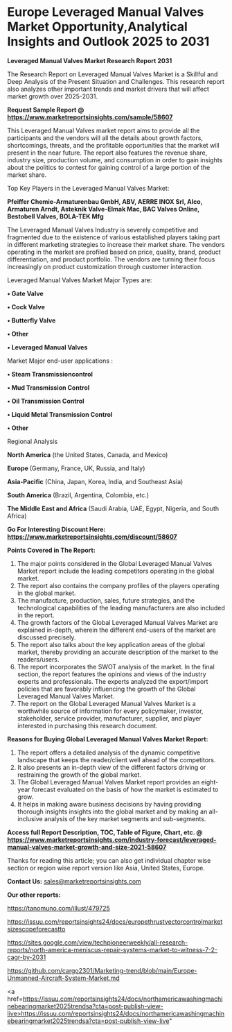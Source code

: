 # Europe Leveraged Manual Valves Market Opportunity,Analytical Insights and Outlook 2025 to 2031

<strong>Leveraged Manual Valves Market Research Report 2031</strong>

The Research Report on Leveraged Manual Valves Market is a Skillful and Deep Analysis of the Present Situation and Challenges. This research report also analyzes other important trends and market drivers that will affect market growth over 2025-2031.

<strong>Request Sample Report @ <a href=https://www.marketreportsinsights.com/sample/58607>https://www.marketreportsinsights.com/sample/58607</a></strong>

This Leveraged Manual Valves market report aims to provide all the participants and the vendors will all the details about growth factors, shortcomings, threats, and the profitable opportunities that the market will present in the near future. The report also features the revenue share, industry size, production volume, and consumption in order to gain insights about the politics to contest for gaining control of a large portion of the market share.

Top Key Players in the Leveraged Manual Valves Market:

<strong>Pfeiffer Chemie-Armaturenbau GmbH, ABV, AERRE INOX Srl, Alco, Armaturen Arndt, Asteknik Valve-Elmak Mac, BAC Valves Online, Bestobell Valves, BOLA-TEK Mfg</strong>

The Leveraged Manual Valves Industry is severely competitive and fragmented due to the existence of various established players taking part in different marketing strategies to increase their market share. The vendors operating in the market are profiled based on price, quality, brand, product differentiation, and product portfolio. The vendors are turning their focus increasingly on product customization through customer interaction.

Leveraged Manual Valves Market Major Types are:

<strong>• Gate Valve

• Cock Valve

• Butterfly Valve

• Other

• Leveraged Manual Valves</strong>

Market Major end-user applications :

<strong>• Steam Transmissioncontrol

• Mud Transmission Control

• Oil Transmission Control

• Liquid Metal Transmission Control

• Other</strong>

Regional Analysis

</u><strong><b>North America</b></strong> (the United States, Canada, and Mexico)

<strong><b>Europe </b></strong>(Germany, France, UK, Russia, and Italy)

<strong><b>Asia-Pacific</b></strong> (China, Japan, Korea, India, and Southeast Asia)

<strong><b>South America</b></strong> (Brazil, Argentina, Colombia, etc.)

<strong><b>The Middle East and Africa</b></strong> (Saudi Arabia, UAE, Egypt, Nigeria, and South Africa)

<strong>Go For Interesting Discount Here: <a href=https://www.marketreportsinsights.com/discount/58607>https://www.marketreportsinsights.com/discount/58607</a></strong>

<strong>Points Covered in The Report:</strong>
<ol>
  <li>The major points considered in the Global Leveraged Manual Valves Market report include the leading competitors operating in the global market.</li>
  <li>The report also contains the company profiles of the players operating in the global market.</li>
  <li>The manufacture, production, sales, future strategies, and the technological capabilities of the leading manufacturers are also included in the report.</li>
  <li>The growth factors of the Global Leveraged Manual Valves Market are explained in-depth, wherein the different end-users of the market are discussed precisely.</li>
  <li>The report also talks about the key application areas of the global market, thereby providing an accurate description of the market to the readers/users.</li>
  <li>The report incorporates the SWOT analysis of the market. In the final section, the report features the opinions and views of the industry experts and professionals. The experts analyzed the export/import policies that are favorably influencing the growth of the Global Leveraged Manual Valves Market.</li>
  <li>The report on the Global Leveraged Manual Valves Market is a worthwhile source of information for every policymaker, investor, stakeholder, service provider, manufacturer, supplier, and player interested in purchasing this research document.</li>
</ol>
<strong>Reasons for Buying Global Leveraged Manual Valves Market Report:</strong>

<ol>
  <li>The report offers a detailed analysis of the dynamic competitive landscape that keeps the reader/client well ahead of the competitors.</li>
  <li>It also presents an in-depth view of the different factors driving or restraining the growth of the global market.</li>
  <li>The Global Leveraged Manual Valves Market report provides an eight-year forecast evaluated on the basis of how the market is estimated to grow.</li>
  <li>It helps in making aware business decisions by having providing thorough insights insights into the global market and by making an all-inclusive analysis of the key market segments and sub-segments.</li>
</ol>
<strong>Access full Report Description, TOC, Table of Figure, Chart, etc. @ <a href=https://www.marketreportsinsights.com/industry-forecast/leveraged-manual-valves-market-growth-and-size-2021-58607>https://www.marketreportsinsights.com/industry-forecast/leveraged-manual-valves-market-growth-and-size-2021-58607</a></strong>


Thanks for reading this article; you can also get individual chapter wise section or region wise report version like Asia, United States, Europe.

<strong>Contact Us:</strong>
sales@marketreportsinsights.com

<strong>Our other reports:</strong>

<a href=https://tanomuno.com/illust/479725>https://tanomuno.com/illust/479725</a>

<a href=https://issuu.com/reportsinsights24/docs/europethrustvectorcontrolmarketsizescopeforecastto>https://issuu.com/reportsinsights24/docs/europethrustvectorcontrolmarketsizescopeforecastto</a>

<a href=https://sites.google.com/view/techpioneerweekly/all-research-reports/north-america-meniscus-repair-systems-market-to-witness-7-2-cagr-by-2031>https://sites.google.com/view/techpioneerweekly/all-research-reports/north-america-meniscus-repair-systems-market-to-witness-7-2-cagr-by-2031</a>

<a href=https://github.com/cargo2301/Marketing-trend/blob/main/Europe-Unmanned-Aircraft-System-Market.md>https://github.com/cargo2301/Marketing-trend/blob/main/Europe-Unmanned-Aircraft-System-Market.md</a>

<a href=https://issuu.com/reportsinsights24/docs/northamericawashingmachinebearingmarket2025trendsa?cta=post-publish-view-live>https://issuu.com/reportsinsights24/docs/northamericawashingmachinebearingmarket2025trendsa?cta=post-publish-view-live</a>"
